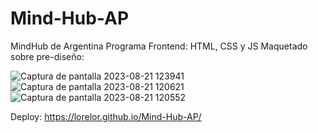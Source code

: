 # Mind-Hub-AP
MindHub de Argentina Programa Frontend: HTML, CSS y JS
Maquetado sobre pre-diseño:
<div class='container align-center'>

![Captura de pantalla 2023-08-21 123941](https://github.com/LoreLor/Mind-Hub-AP/assets/86624472/7f6d9186-137c-4eea-b763-06b6a0371c0d)
![Captura de pantalla 2023-08-21 120621](https://github.com/LoreLor/Mind-Hub-AP/assets/86624472/96b3cdce-0f2f-4a38-a67c-aa650b023dd6)
![Captura de pantalla 2023-08-21 120552](https://github.com/LoreLor/Mind-Hub-AP/assets/86624472/3d9bef13-f4bd-4572-8618-14c839ca4c65)

</div>



Deploy: https://lorelor.github.io/Mind-Hub-AP/

